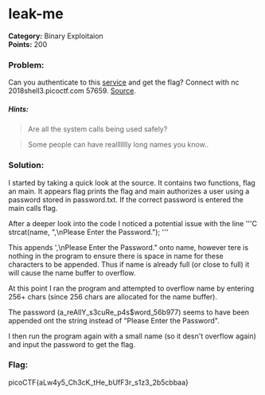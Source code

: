 # leak-me
__Category:__ Binary Exploitaion   
__Points:__ 200

### Problem:

Can you authenticate to this [service](auth) and get the flag? Connect with nc 2018shell3.picoctf.com 57659. [Source](auth.c).

##### Hints:
> Are all the system calls being used safely?

> Some people can have reallllllly long names you know..

### Solution:

I started by taking a quick look at the source. It contains two functions, flag an main. It appears flag prints the flag and main authorizes a user using a password stored in password.txt.
If the correct password is entered the main calls flag.

After a deeper look into the code I noticed a potential issue with the line 
'''C
strcat(name, ",\nPlease Enter the Password.");
'''

This appends ',\nPlease Enter the Password." onto name, however tere is nothing in the program to ensure there is space in name for these characters to be appended.
Thus if name is already full (or close to full) it will cause the name buffer to overflow.

At this point I ran the program and attempted to overflow name by entering 256+ chars (since 256 chars are allocated for the name buffer).

The password (a_reAllY_s3cuRe_p4s$word_56b977) seems to have been appended ont the string instead of "Please Enter the Password".

I then run the program again with a small name (so it desn't overflow again) and input the password to get the flag.

### Flag:

picoCTF{aLw4y5_Ch3cK_tHe_bUfF3r_s1z3_2b5cbbaa}
